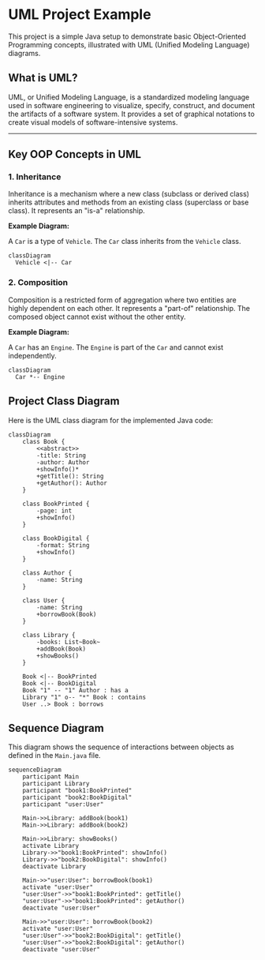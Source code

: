 # UML Project Example

This project is a simple Java setup to demonstrate basic Object-Oriented Programming concepts, illustrated with UML (Unified Modeling Language) diagrams.

## What is UML?

UML, or Unified Modeling Language, is a standardized modeling language used in software engineering to visualize, specify, construct, and document the artifacts of a software system. It provides a set of graphical notations to create visual models of software-intensive systems.

---

## Key OOP Concepts in UML

### 1. Inheritance

Inheritance is a mechanism where a new class (subclass or derived class) inherits attributes and methods from an existing class (superclass or base class). It represents an "is-a" relationship.

**Example Diagram:**

A `Car` is a type of `Vehicle`. The `Car` class inherits from the `Vehicle` class.

```mermaid
classDiagram
  Vehicle <|-- Car
```

### 2. Composition

Composition is a restricted form of aggregation where two entities are highly dependent on each other. It represents a "part-of" relationship. The composed object cannot exist without the other entity.

**Example Diagram:**

A `Car` has an `Engine`. The `Engine` is part of the `Car` and cannot exist independently.

```mermaid
classDiagram
  Car *-- Engine
```

## Project Class Diagram

Here is the UML class diagram for the implemented Java code:

```mermaid
classDiagram
    class Book {
        <<abstract>>
        -title: String
        -author: Author
        +showInfo()*
        +getTitle(): String
        +getAuthor(): Author
    }

    class BookPrinted {
        -page: int
        +showInfo()
    }

    class BookDigital {
        -format: String
        +showInfo()
    }

    class Author {
        -name: String
    }

    class User {
        -name: String
        +borrowBook(Book)
    }

    class Library {
        -books: List~Book~
        +addBook(Book)
        +showBooks()
    }

    Book <|-- BookPrinted
    Book <|-- BookDigital
    Book "1" -- "1" Author : has a
    Library "1" o-- "*" Book : contains
    User ..> Book : borrows
```

## Sequence Diagram

This diagram shows the sequence of interactions between objects as defined in the `Main.java` file.

```mermaid
sequenceDiagram
    participant Main
    participant Library
    participant "book1:BookPrinted"
    participant "book2:BookDigital"
    participant "user:User"

    Main->>Library: addBook(book1)
    Main->>Library: addBook(book2)

    Main->>Library: showBooks()
    activate Library
    Library->>"book1:BookPrinted": showInfo()
    Library->>"book2:BookDigital": showInfo()
    deactivate Library

    Main->>"user:User": borrowBook(book1)
    activate "user:User"
    "user:User"->>"book1:BookPrinted": getTitle()
    "user:User"->>"book1:BookPrinted": getAuthor()
    deactivate "user:User"
    
    Main->>"user:User": borrowBook(book2)
    activate "user:User"
    "user:User"->>"book2:BookDigital": getTitle()
    "user:User"->>"book2:BookDigital": getAuthor()
    deactivate "user:User"
```
